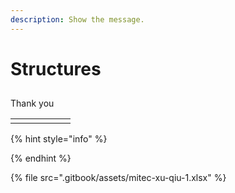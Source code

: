```yaml
---
description: Show the message.
---
```


# Structures

## 

Thank you 

|  |  |  |  |  |  |
| :--- | :--- | :--- | :--- | :--- | :--- |
|  |  |  |  |  |  |

{% hint style="info" %}

{% endhint %}

{% file src=".gitbook/assets/mitec-xu-qiu-1.xlsx" %}

